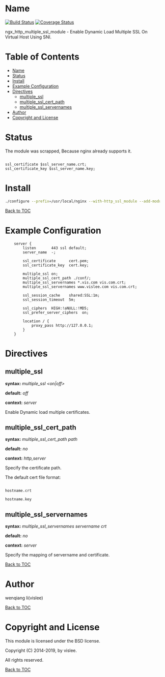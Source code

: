 Name
====

[![Build Status](https://travis-ci.org/vislee/ngx_http_multiple_ssl_module.svg?branch=master)](https://travis-ci.org/vislee/ngx_http_multiple_ssl_module)
[![Coverage Status](https://coveralls.io/repos/github/vislee/ngx_http_multiple_ssl_module/badge.svg?branch=master)](https://coveralls.io/github/vislee/ngx_http_multiple_ssl_module?branch=master)

ngx_http_multiple_ssl_module - Enable Dynamic Load Multiple SSL On Virtual Host Using SNI.

Table of Contents
=================
* [Name](#name)
* [Status](#status)
* [Install](#install)
* [Example Configuration](#example-configuration)
* [Directives](#directives)
    * [multiple_ssl](#multiple_ssl)
    * [multiple_ssl_cert_path](#multiple_ssl_cert_path)
    * [multiple_ssl_servernames](#multiple_ssl_servernames)
* [Author](#author)
* [Copyright and License](#copyright-and-license)


Status
======
The module was scrapped, Because nginx already supports it.

```nginx

ssl_certificate $ssl_server_name.crt;
ssl_certificate_key $ssl_server_name.key;

```


Install
=======

```sh
./configure --prefix=/usr/local/nginx --with-http_ssl_module --add-module=github.com/vislee/ngx_http_multiple_ssl_module
```

[Back to TOC](#table-of-contents)


Example Configuration
====================

```nginx
    server {
        listen       443 ssl default;
        server_name  -;

        ssl_certificate      cert.pem;
        ssl_certificate_key  cert.key;

        multiple_ssl on;
        multiple_ssl_cert_path ./conf/;
        multiple_ssl_servernames *.vis.com vis.com.crt;
        multiple_ssl_servernames www.vislee.com vis.com.crt;

        ssl_session_cache    shared:SSL:1m;
        ssl_session_timeout  5m;

        ssl_ciphers  HIGH:!aNULL:!MD5;
        ssl_prefer_server_ciphers  on;

        location / {
            proxy_pass http://127.0.0.1;
        }
    }
```


Directives
==========

multiple_ssl
------------
**syntax:** *multiple_ssl <on|off>*

**default:** *off*

**context:** *server*

Enable Dynamic load multiple certificates.

multiple_ssl_cert_path
----------------------
**syntax:** *multiple_ssl_cert_path path*

**default:** *no*

**context:** *http,server*

Specify the certificate path.

  The default cert file format:

  ```

  hostname.crt

  hostname.key

  ```

multiple_ssl_servernames
------------------------
**syntax:** *multiple_ssl_servernames servername crt*

**default:** *no*

**context:** *server*

Specify the mapping of servername and certificate.

[Back to TOC](#table-of-contents)


Author
======

wenqiang li(vislee)

[Back to TOC](#table-of-contents)

Copyright and License
=====================

This module is licensed under the BSD license.

Copyright (C) 2014-2019, by vislee.

All rights reserved.

[Back to TOC](#table-of-contents)
